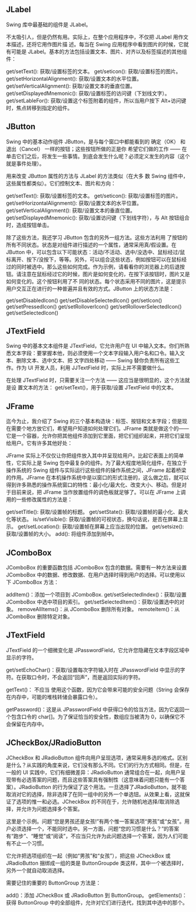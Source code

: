 ## JLabel

Swing 库中最基础的组件是 JLabel。

不太吸引人，但是仍然有用。实际上，在整个应用程序中，不仅把 JLabel 用作文本描述，还将它用作图片描 述。每当在 Swing 应用程序中看到图片的时候，它就有可能是 JLabel。基本的方法包括设置文本、图片、对齐以及标签描述的其他组件：

get/setText(): 获取/设置标签的文本。
get/seticon(): 获取/设置标签的图片。
get/setHorizontalAlignment(): 获取/设置文本的水平位置。
get/setVerticalAlignment(): 获取/设置文本的垂直位置。
get/setDisplayedMnemonic(): 获取/设置标签的访问键（下划线文字）。
get/setLableFor(): 获取/设置这个标签附着的组件，所以当用户按下 Alt+访问键时，焦点转移到指定的组件。

## JButton

Swing 中的基本动作组件 JButton，是与每个窗口中都能看到的 确定（OK） 和 退出（Cancel） 一样的按钮；这些按钮所做的正是你 希望它们做的工作 —— 在单击它们之后，将发生一些事情。到底会发生什么呢？必须定义发生的内容（这个就是事件处理）。

用来改变 JButton 属性的方法与 JLabel 的方法类似（在大多 数 Swing 组件中，这些属性都类似）。它们控制文本、图片和方向：

get/setText(): 获取/设置标签的文本。
get/seticon(): 获取/设置标签的图片。
get/setHorizontalAlignment(): 获取/设置文本的水平位置。
get/setVerticalAlignment(): 获取/设置文本的垂直位置。
get/setDisplayedMnemonic(): 获取/设置访问键（下划线字符），与 Alt 按钮组合时，造成按钮单击。

除了这些方法，我还学习 JButton 包含的另外一组方法。这些方法利用 了按钮的所有不同状态。状态是对组件进行描述的一个属性，通常采用真/假设置。在 JButton 中，可以包含以下可能状态：活动/不活动、选中/没选中、鼠标经过/鼠标离开、按下/没按下，等等。另外，可以组合这些状态，例如按钮可以在鼠标经过的同时被选中。那么这些如何完成。作为示例，请看看你的浏览器上的后退按钮。请注意在鼠标经过它的时候，图片是如何变化的，在按下该按钮时，图片又是如何变化的。这个按钮利用了不 同的状态。每个状态采用不同的图片，这是提示用户交互正在进行的一种普遍并且有效的方式。JButton 上的状态方法是：

get/setDisabledIcon()
get/setDisableSelectedIcon()
get/setIcon()
get/setPressedIcon()
get/setRolloverIcon()
get/setRolloverSelectedIcon()
get/setSelectedIcon()

## JTextField

Swing 中的基本文本组件是 JTextField，它允许用户在 UI 中输入文本。你们所熟悉文本字段：要掌握本他，则必须使用一个文本字段输入用户名和口令。输入文本、删除文本、选中文本、把 文字四处移动 —— Swing 替你负责所有这些工作。作为 UI 开发人员，利用 JJTextField 时，实际上并不需要做什么。

在处理 JTextField 时，只需要关注一个方法 —— 这应当是很明显的，这个方法就是设 置文本的方法： get/setText()，用于获取/设置 JTextField 中的文本。

## JFrame

迄今为止，我介绍了 Swing 的三个基本构造块：标签、按钮和文本字段；但是现在需要个地方放它们，希望用户知道如何处理它们。JFrame 类就是做这个的——它是一个容器，允许你把其他组件添加到它里面，把它们组织起来，并把它们呈现给用户。它有许多其他好处：

JFrame 实际上不仅仅让你把组件放入其中并呈现给用户。比起它表面上的简单性，它实际上是 Swing 包中最复杂的组件。为了最大程度地简化组件，在独立于操作系统的 Swing 组件与实际运行这些组件的操作系统之间，JFrame 起着桥梁的作用。JFrame 在本机操作系统中是以窗口的形式注册的，这么做之后，就可以得到许多熟悉的操作系统窗口的特性：最小化/最大化、改变大小、移动。但是对于目前来说，把 JFrame 当作放置组件的调色板就足够了。可以在 JFrame 上调用的一些修改属性的方法是：

get/setTitle(): 获取/设置帧的标题。
get/setState(): 获取/设置帧的最小化、最大化等状态。
is/setVisible(): 获取/设置帧的可视状态，换句话说，是否在屏幕上显示。
get/setLocation(): 获取/设置帧在屏幕上应当出现的位置。
get/setsize(): 获取/设置帧的大小。
add(): 将组件添加到帧中。

## JComboBox

JComboBox 的重要函数包括 JComboBox 包含的数据。需要有一种方法来设置 JComboBox 中的数据、修改数据、在用户选择时得到用户的选择。可以使用以下 JComboBox 方法：

addItem()：添加一个项目到 JComboBox.
get/setSelectedIndex()：获取/设置 JComboBox 中选中项目的索引。
get/setSelectedItem()：获取/设置选中的对象。
removeAllItems()：从 JComboBox 删除所有对象。
remoteItem()：从 JComboBox 删除特定对象。

## JTextField

JTextField 的一个细微变化是 JPasswordField，它允许您隐藏在文本字段区域中显示的字符。

get/setEchoChar()：获取/设置每次字符输入时在 JPasswordField 中显示的字符。在获取口令时，不会返回“回声”，而是返回实际的字符。

getText()： 不应当 使用这个函数，因为它会带来可能的安全问题（String 会保存在内存中，可能的堆栈转储会暴露口令）。

getPassword()：这是从 JPasswordField 中获得口令的恰当方法，因为它返回一个包含口令的 char[]。为了保证恰当的安全性，数组应当被清为 0，以确保它不会保留在内存中。


## JCheckBox/JRadioButton

JCheckBox 和 JRadioButton 组件向用户呈现选项，通常采用多选的格式。区别是什么？从实践的角度来说，它们没有那么不同。它们的行为方式相同。但是，在一般的 UI 实践中，它们有细微差异：JRadioButton 通常组合在一起，向用户呈现带有必选答案的问题，而且这些答案具有强制性（这意味着问题只能有一个答案）。JRadioButton 的行为保证了这个用法。一旦选择了JRadioButton，就不能取消对它的选择，除非选择了在同一组中的另外一个单选钮。从效果上看，这就保证了选项的惟一和必选。JCheckBox 的不同在于，允许随机地选择/取消除选择，并允许为问题选择多个答案。

这里是个示例。问题“您是男孩还是女孩!”有两个惟一答案选项“男孩”或“女孩”。用户必须选择一个，不能同时选中。另一方面，问题“您的习惯是什么？”的答案有“跑步”、“睡觉”或“阅读”，不应当只允许为此问题选择一个答案，因为人们可能有不止一个习惯。

它允许把选项组织在一起（例如“男孩”和“女孩”），把这些 JCheckBox 或 JRadioButton 捆绑成一组的类是 ButtonGroupde 类这样，其中一个被选择时，另外一个就自动取消选择。

需要记住的重要的 ButtonGroup 方法是：

add()：添加 JCheckBox 或 JRadioButton 到 ButtonGroup。
getElements()：获得 ButtonGroup 中的全部组件，允许对它们进行迭代，找到其中选中的那个。
